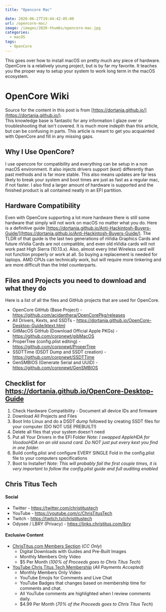 ```yaml
---
title: "Opencore Mac"

date: 2020-06-27T19:44:42-05:00
url: /opencore-mac/
image: /images/2020-thumbs/opencore-mac.jpg
categories:
  - macOS 
tags:
  - OpenCore
---
```

This goes over how to install macOS on pretty much any piece of hardware.<!--more--> OpenCore is a relatively young project, but is by far my favorite. It teaches you the proper way to setup your system to work long term in the macOS ecosystem.

# OpenCore Wiki
Source for the content in this post is from [https://dortania.github.io/](https://dortania.github.io/).  
This knowledge base is fantastic for any information I glaze over or troubleshooting that isn't covered. It is much more indepth than this article, but can be confusing in parts. This article is meant to get you acquainted with OpenCore and fill in any missing gaps. 

## Why I Use OpenCore?
I use opencore for compatibility and everything can be setup in a non macOS environment. It also injects drivers support (kext) differently than past methods and is far more stable.
This also means updates are far less likely to break your system and boot times are just as fast as a regular mac, if not faster. 
I also find a larger amount of hardware is supported and the finished product is all contained neatly in an EFI partition.

## Hardware Compatibility
Even with OpenCore supporting a lot more hardware there is still some hardware that simply will not work on macOS no matter what you do. Here is a definitive guide [https://dortania.github.io/Anti-Hackintosh-Buyers-Guide/](https://dortania.github.io/Anti-Hackintosh-Buyers-Guide/).
The TLDR of that guide is the last two generations of nVidia Graphics Cards and future nVidia Cards are not compatible, and even old nVidia cards will not work past High Sierra (10.13.x). Also, almost every Intel Wireless card will not function properly or work at all. So buying a replacement is needed for laptops. 
AMD CPUs can technically work, but will require more tinkering and are more difficult than the Intel counterparts. 

## Files and Projects you need to download and what they do
Here is a list of all the files and GitHub projects that are used for OpenCore.

  - OpenCore GitHub (Base Project) - https://github.com/acidanthera/OpenCorePkg/releases
  - All Drivers, Kexts, and SSDTs - https://dortania.github.io/OpenCore-Desktop-Guide/ktext.html
  - GitMacOS GitHub (Download Official Apple PKGs) - https://github.com/corpnewt/gibMacOS
  - ProperTree (config.plist editing) - https://github.com/corpnewt/ProperTree
  - SSDTTime (DSDT Dump and SSDT creation) - https://github.com/corpnewt/SSDTTime
  - GenSMBIOS (Generate Serial and UUID) - https://github.com/corpnewt/GenSMBIOS

## Checklist for https://dortania.github.io/OpenCore-Desktop-Guide
1. Check Hardware Compatibility - Document all device IDs and firmware
2. Download All Projects and Files
3. Boot Into Linux and do a DSDT dump followed by creating SSDT files for your computer (DO NOT USE PREBUILT!)
4. Delete all files that your system doesn't need
5. Put all Your Drivers in the EFI Folder *Note: I swapped AppleHDA for VoodooHDA on an old sound card. Do NOT just put every kext you find in one folder.*
6. Build config.plist and configure EVERY SINGLE Fold in the config.plist file to your computers specifications
7. Boot to Installer! *Note: This will probably fail the first couple times, it is very important to follow the config.plist guide and full auditing enabled*

## Chris Titus Tech

#### Social

- Twitter - <https://twitter.com/christitustech>
- YouTube - <https://youtube.com/c/ChrisTitusTech>
- Twitch - <https://twitch.tv/christitustech>
- Odysee / LBRY (Privacy) - <https://links.christitus.com/lbry>

#### Exclusive Content

- [ChrisTitus.com Members Section][1] (_CC Only_)
  - Digital Downloads with Guides and Pre-Built Images
  - Monthly Members Only Video
  - $5 Per Month (_100% of Proceeds goes to Chris Titus Tech_)
- [YouTube Chris Titus Tech Membership][2] (_All Payments Accepted_)
  - Monthly Members Only Video
  - YouTube Emojis for Comments and Live Chat
  - YouTube Badges that changes based on membership time for comments and chat.
  - All YouTube comments are highlighted when I review comments daily. 
  - $4.99 Per Month (_70% of the Proceeds goes to Chris Titus Tech_)

 [1]: https://portal.christitus.com
 [2]: https://links.christitus.com/join